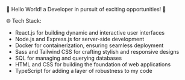👋 Hello World! a Developer in pursuit of exciting opportunities! 🚀

🌐 Tech Stack:

- React.js for building dynamic and interactive user interfaces
- Node.js and Express.js for server-side development
- Docker for containerization, ensuring seamless deployment
- Sass and Tailwind CSS for crafting stylish and responsive designs
- SQL for managing and querying databases
- HTML and CSS for building the foundation of web applications
- TypeScript for adding a layer of robustness to my code
